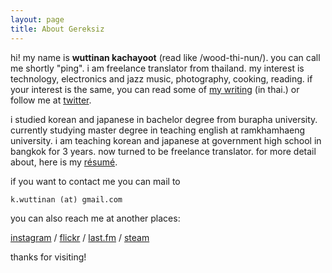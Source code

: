 ```yaml
---
layout: page
title: About Gereksiz
---
```


hi! my name is **wuttinan kachayoot** (read like /wood-thi-nun/). you can call me shortly "ping". i am freelance translator from thailand. my interest is technology, electronics and jazz music, photography, cooking, reading. if your interest is the same, you can read some of [my writing](https://medium.com/@wuttinan/) (in thai.) or follow me at [twitter](http://twitter.com/wuttinan/).

i studied korean and japanese in bachelor degree from burapha university. currently studying master degree in teaching english at ramkhamhaeng university. i am teaching korean and japanese at government high school in bangkok for 3 years. now turned to be freelance translator. for more detail about, here is my [résumé](http://www.linkedin.com/in/wuttinan/).

if you want to contact me you can mail to 

`k.wuttinan (at) gmail.com`

you can also reach me at another places:

[instagram](http://instagr.am/wuttinanp/) / [flickr](http://flickr.com/photos/eszett/) / [last.fm](http://last.fm/user/ping880727/) / [steam](http://steamcommunity.com/id/wuttinan/)

thanks for visiting!